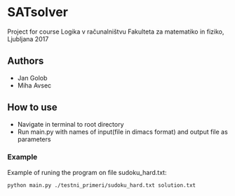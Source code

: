 # SATsolver
Project for course Logika v računalništvu Fakulteta za matematiko in fiziko, Ljubljana 2017
## Authors
* Jan Golob
* Miha Avsec

## How to use
* Navigate in terminal to root directory
* Run main.py with names of input(file in dimacs format) and output file as parameters
### Example
Example of runing the program on file sudoku_hard.txt:

    python main.py ./testni_primeri/sudoku_hard.txt solution.txt
